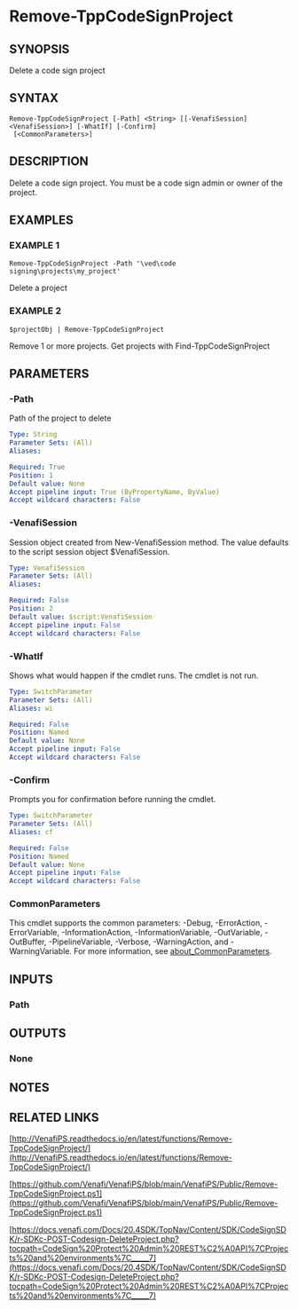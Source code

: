 # Remove-TppCodeSignProject

## SYNOPSIS
Delete a code sign project

## SYNTAX

```
Remove-TppCodeSignProject [-Path] <String> [[-VenafiSession] <VenafiSession>] [-WhatIf] [-Confirm]
 [<CommonParameters>]
```

## DESCRIPTION
Delete a code sign project. 
You must be a code sign admin or owner of the project.

## EXAMPLES

### EXAMPLE 1
```
Remove-TppCodeSignProject -Path '\ved\code signing\projects\my_project'
```

Delete a project

### EXAMPLE 2
```
$projectObj | Remove-TppCodeSignProject
```

Remove 1 or more projects. 
Get projects with Find-TppCodeSignProject

## PARAMETERS

### -Path
Path of the project to delete

```yaml
Type: String
Parameter Sets: (All)
Aliases:

Required: True
Position: 1
Default value: None
Accept pipeline input: True (ByPropertyName, ByValue)
Accept wildcard characters: False
```

### -VenafiSession
Session object created from New-VenafiSession method. 
The value defaults to the script session object $VenafiSession.

```yaml
Type: VenafiSession
Parameter Sets: (All)
Aliases:

Required: False
Position: 2
Default value: $script:VenafiSession
Accept pipeline input: False
Accept wildcard characters: False
```

### -WhatIf
Shows what would happen if the cmdlet runs.
The cmdlet is not run.

```yaml
Type: SwitchParameter
Parameter Sets: (All)
Aliases: wi

Required: False
Position: Named
Default value: None
Accept pipeline input: False
Accept wildcard characters: False
```

### -Confirm
Prompts you for confirmation before running the cmdlet.

```yaml
Type: SwitchParameter
Parameter Sets: (All)
Aliases: cf

Required: False
Position: Named
Default value: None
Accept pipeline input: False
Accept wildcard characters: False
```

### CommonParameters
This cmdlet supports the common parameters: -Debug, -ErrorAction, -ErrorVariable, -InformationAction, -InformationVariable, -OutVariable, -OutBuffer, -PipelineVariable, -Verbose, -WarningAction, and -WarningVariable. For more information, see [about_CommonParameters](http://go.microsoft.com/fwlink/?LinkID=113216).

## INPUTS

### Path
## OUTPUTS

### None
## NOTES

## RELATED LINKS

[http://VenafiPS.readthedocs.io/en/latest/functions/Remove-TppCodeSignProject/](http://VenafiPS.readthedocs.io/en/latest/functions/Remove-TppCodeSignProject/)

[https://github.com/Venafi/VenafiPS/blob/main/VenafiPS/Public/Remove-TppCodeSignProject.ps1](https://github.com/Venafi/VenafiPS/blob/main/VenafiPS/Public/Remove-TppCodeSignProject.ps1)

[https://docs.venafi.com/Docs/20.4SDK/TopNav/Content/SDK/CodeSignSDK/r-SDKc-POST-Codesign-DeleteProject.php?tocpath=CodeSign%20Protect%20Admin%20REST%C2%A0API%7CProjects%20and%20environments%7C_____7](https://docs.venafi.com/Docs/20.4SDK/TopNav/Content/SDK/CodeSignSDK/r-SDKc-POST-Codesign-DeleteProject.php?tocpath=CodeSign%20Protect%20Admin%20REST%C2%A0API%7CProjects%20and%20environments%7C_____7)

